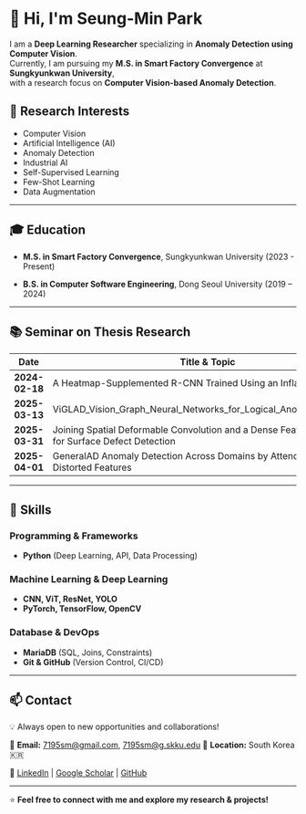 # 👋 Hi, I'm Seung-Min Park

I am a **Deep Learning Researcher** specializing in **Anomaly Detection using Computer Vision**.  
Currently, I am pursuing my **M.S. in Smart Factory Convergence** at **Sungkyunkwan University**,  
with a research focus on **Computer Vision-based Anomaly Detection**.

## 🔬 Research Interests

- Computer Vision  
- Artificial Intelligence (AI)  
- Anomaly Detection  
- Industrial AI  
- Self-Supervised Learning  
- Few-Shot Learning  
- Data Augmentation


---

## 🎓 Education  
- **M.S. in Smart Factory Convergence**, Sungkyunkwan University (2023 - Present)  

- **B.S. in Computer Software Engineering**, Dong Seoul University (2019 – 2024)  


---

## 📚 Seminar on Thesis Research  

| Date        | Title & Topic |
|------------|--------------|
| **2024-02-18** | A Heatmap-Supplemented R-CNN Trained Using an Inflated IoU |
| **2025-03-13** | ViGLAD_Vision_Graph_Neural_Networks_for_Logical_Anomaly_Detection |
| **2025-03-31** | Joining Spatial Deformable Convolution and a Dense Feature Pyramid for Surface Defect Detection |
| **2025-04-01** | GeneralAD Anomaly Detection Across Domains by Attending to Distorted Features |

---

## 🔧 Skills  

### **Programming & Frameworks**  
- **Python** (Deep Learning, API, Data Processing)  

### **Machine Learning & Deep Learning**  
- **CNN, ViT, ResNet, YOLO**  
- **PyTorch, TensorFlow, OpenCV**  

### **Database & DevOps**  
- **MariaDB** (SQL, Joins, Constraints)  
- **Git & GitHub** (Version Control, CI/CD)  

---

## 📫 Contact  

💡 Always open to new opportunities and collaborations!  

📧 **Email:** 7195sm@gmail.com, 7195sm@g.skku.edu 
📍 **Location:** South Korea 🇰🇷  

📌 [LinkedIn](www.linkedin.com/in/7195sm) | [Google Scholar](https://scholar.google.com/citations?user=0r58Tv4AAAAJ&hl=ko) | [GitHub](https://github.com/7195sm/)  

---

⭐ **Feel free to connect with me and explore my research & projects!**  
